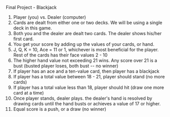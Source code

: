 Final Project - Blackjack

1. Player (you) vs. Dealer (computer)
2. Cards are dealt from either one or two decks. We will be using a single deck in this game.
3. Both you and the dealer are dealt two cards. The dealer shows his/her first card.
4. You get your score by adding up the values of your cards, or hand.
5. J, Q, K = 10, Ace = 11 or 1, whichever is most beneficial for the player. Rest of the cards has their face values 2 - 10
6. The higher hand value not exceeding 21 wins. Any score over 21 is a bust (busted player loses, both bust -- no winner)
7. If player has an ace and a ten-value card, then player has a blackjack
8. If player has a total value between 18 - 21, player should stand (no more cards)
9. If player has a total value less than 18, player should hit (draw one more card at a time)
10. Once player stands, dealer plays. the dealer's hand is resolved by drawing cards until the hand busts or achieves a value of 17 or higher.
11. Equal score is a push, or a draw (no winner)